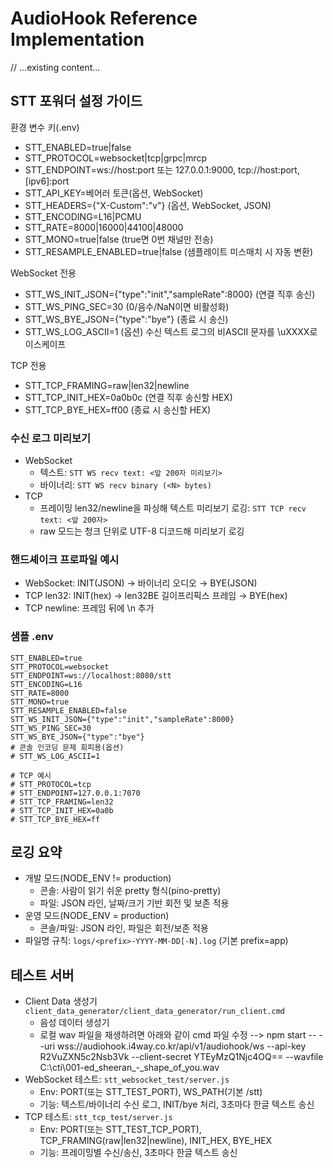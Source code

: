 # AudioHook Reference Implementation

// ...existing content...

## STT 포워더 설정 가이드

환경 변수 키(.env)
- STT_ENABLED=true|false
- STT_PROTOCOL=websocket|tcp|grpc|mrcp
- STT_ENDPOINT=ws://host:port 또는 127.0.0.1:9000, tcp://host:port, [ipv6]:port
- STT_API_KEY=베어러 토큰(옵션, WebSocket)
- STT_HEADERS={"X-Custom":"v"} (옵션, WebSocket, JSON)
- STT_ENCODING=L16|PCMU
- STT_RATE=8000|16000|44100|48000
- STT_MONO=true|false (true면 0번 채널만 전송)
- STT_RESAMPLE_ENABLED=true|false (샘플레이트 미스매치 시 자동 변환)

WebSocket 전용
- STT_WS_INIT_JSON={"type":"init","sampleRate":8000} (연결 직후 송신)
- STT_WS_PING_SEC=30 (0/음수/NaN이면 비활성화)
- STT_WS_BYE_JSON={"type":"bye"} (종료 시 송신)
- STT_WS_LOG_ASCII=1 (옵션) 수신 텍스트 로그의 비ASCII 문자를 \uXXXX로 이스케이프

TCP 전용
- STT_TCP_FRAMING=raw|len32|newline
- STT_TCP_INIT_HEX=0a0b0c (연결 직후 송신할 HEX)
- STT_TCP_BYE_HEX=ff00 (종료 시 송신할 HEX)

### 수신 로그 미리보기
- WebSocket
  - 텍스트: `STT WS recv text: <앞 200자 미리보기>`
  - 바이너리: `STT WS recv binary (<N> bytes)`
- TCP
  - 프레이밍 len32/newline을 파싱해 텍스트 미리보기 로깅: `STT TCP recv text: <앞 200자>`
  - raw 모드는 청크 단위로 UTF-8 디코드해 미리보기 로깅

### 핸드셰이크 프로파일 예시
- WebSocket: INIT(JSON) → 바이너리 오디오 → BYE(JSON)
- TCP len32: INIT(hex) → len32BE 길이프리픽스 프레임 → BYE(hex)
- TCP newline: 프레임 뒤에 \n 추가

### 샘플 .env
```
STT_ENABLED=true
STT_PROTOCOL=websocket
STT_ENDPOINT=ws://localhost:8080/stt
STT_ENCODING=L16
STT_RATE=8000
STT_MONO=true
STT_RESAMPLE_ENABLED=false
STT_WS_INIT_JSON={"type":"init","sampleRate":8000}
STT_WS_PING_SEC=30
STT_WS_BYE_JSON={"type":"bye"}
# 콘솔 인코딩 문제 회피용(옵션)
# STT_WS_LOG_ASCII=1

# TCP 예시
# STT_PROTOCOL=tcp
# STT_ENDPOINT=127.0.0.1:7070
# STT_TCP_FRAMING=len32
# STT_TCP_INIT_HEX=0a0b
# STT_TCP_BYE_HEX=ff
```

## 로깅 요약
- 개발 모드(NODE_ENV != production)
  - 콘솔: 사람이 읽기 쉬운 pretty 형식(pino-pretty)
  - 파일: JSON 라인, 날짜/크기 기반 회전 및 보존 적용
- 운영 모드(NODE_ENV = production)
  - 콘솔/파일: JSON 라인, 파일은 회전/보존 적용
- 파일명 규칙: `logs/<prefix>-YYYY-MM-DD[-N].log` (기본 prefix=app)

## 테스트 서버
- Client Data 생성기 `client_data_generator/client_data_generator/run_client.cmd`
  - 음성 데이터 생성기
  - 로컬 wav 파일을 재생하려면 아래와 같이 cmd 파일 수정
    --> npm start -- --uri wss://audiohook.i4way.co.kr/api/v1/audiohook/ws --api-key R2VuZXN5c2Nsb3Vk --client-secret YTEyMzQ1Njc4OQ== 
    --wavfile C:\cti\001-ed_sheeran_-_shape_of_you.wav
- WebSocket 테스트: `stt_websocket_test/server.js`
  - Env: PORT(또는 STT_TEST_PORT), WS_PATH(기본 /stt)
  - 기능: 텍스트/바이너리 수신 로그, INIT/bye 처리, 3초마다 한글 텍스트 송신
- TCP 테스트: `stt_tcp_test/server.js`
  - Env: PORT(또는 STT_TEST_TCP_PORT), TCP_FRAMING(raw|len32|newline), INIT_HEX, BYE_HEX
  - 기능: 프레이밍별 수신/송신, 3초마다 한글 텍스트 송신

